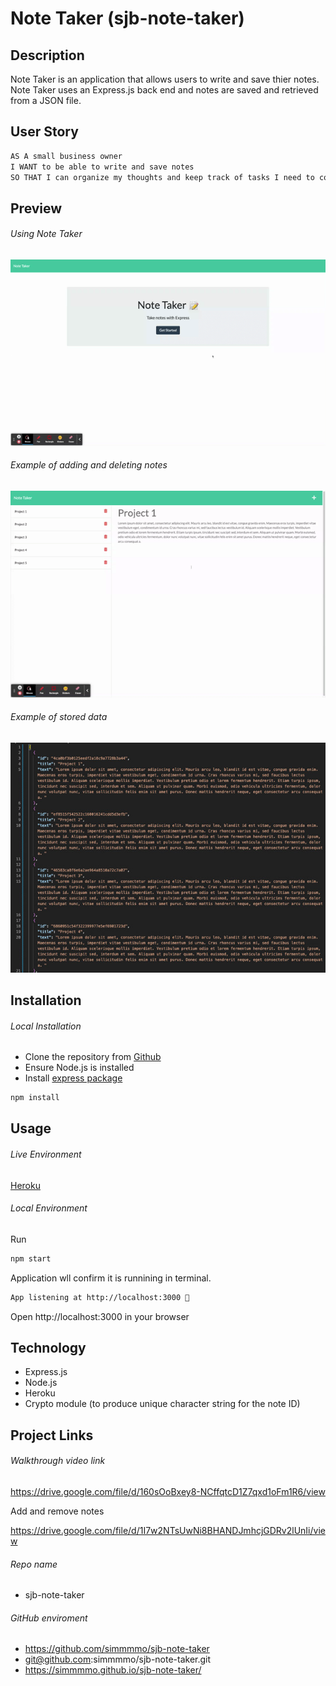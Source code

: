 # Note Taker (sjb-note-taker)

##  Description

Note Taker is an application that allows users to write and save thier notes. Note Taker uses an Express.js back end and notes are saved and retrieved from a JSON file. 

## User Story

```md
AS A small business owner
I WANT to be able to write and save notes
SO THAT I can organize my thoughts and keep track of tasks I need to complete
```

## Preview 

###### Using Note Taker

![exampleOfUsingNoteTaker](./assets/Note%20Taker.gif)

###### Example of adding and deleting notes

![exampleOfAddingAndDeleting](./assets/Note-Taker-Add-Remove-Notes.gif)

###### Example of stored data

![exampleOfJSON](./assets/JSON-DB-Example.jpg)

## Installation 

###### Local Installation
* Clone the repository from [Github](git@github.com:simmmmo/sjb-note-taker.git)
* Ensure Node.js is installed
* Install [express package](https://www.npmjs.com/package/express)
```bash
npm install
```

## Usage 

###### Live Environment 
[Heroku](https://sjb-note-taker.herokuapp.com/)

###### Local Environment 
Run 
```bash
npm start
```

Application wll confirm it is runnining in terminal. 
```bash
App listening at http://localhost:3000 🚀
```

Open http://localhost:3000 in your browser


## Technology 
* Express.js 
* Node.js
* Heroku
* Crypto module (to produce unique character string for the note ID)


## Project Links

###### Walkthrough video link

https://drive.google.com/file/d/160sOoBxey8-NCffqtcD1Z7qxd1oFm1R6/view

Add and remove notes

https://drive.google.com/file/d/1I7w2NTsUwNi8BHANDJmhcjGDRv2lUnIi/view


###### Repo name

* sjb-note-taker 

###### GitHub enviroment

* https://github.com/simmmmo/sjb-note-taker
* git@github.com:simmmmo/sjb-note-taker.git
* https://simmmmo.github.io/sjb-note-taker/

